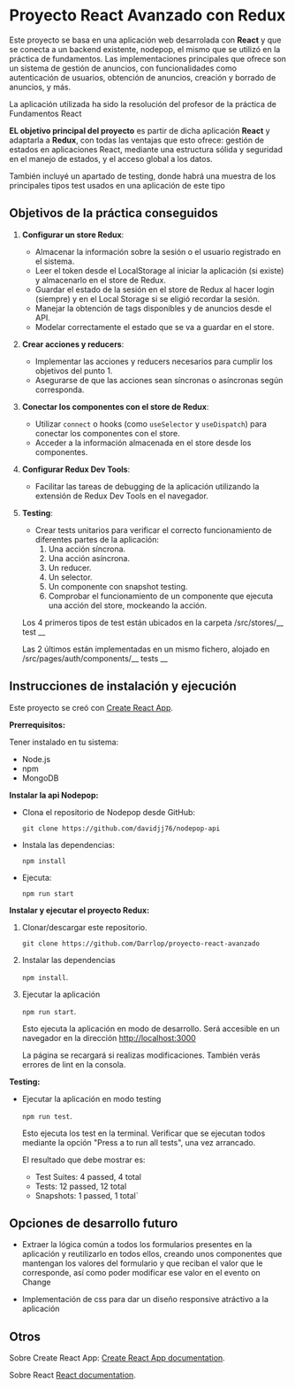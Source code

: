 # Proyecto React Avanzado con Redux


Este proyecto se basa en una aplicación web desarrolada con **React** y que se conecta a un backend existente, nodepop, el mismo que se utilizó en la práctica de fundamentos. Las implementaciones principales que ofrece son un sistema de gestión de anuncios, con funcionalidades como autenticación de usuarios, obtención de anuncios, creación y borrado de anuncios, y más.

La aplicación utilizada ha sido la resolución del profesor de la práctica de Fundamentos React

__EL objetivo principal del proyecto__ es partir de dicha aplicación  **React** y adaptarla a  **Redux**, con todas las ventajas que esto ofrece: gestión de estados en aplicaciones React, mediante una estructura sólida y seguridad en el manejo de estados, y el acceso global a los datos.

También incluyé un apartado de testing, donde habrá una muestra de los principales tipos test usados en una aplicación de este tipo

## Objetivos de la práctica conseguidos

1. **Configurar un store Redux**:
   - Almacenar la información sobre la sesión o el usuario registrado en el sistema.
   - Leer el token desde el LocalStorage al iniciar la aplicación (si existe) y almacenarlo en el store de Redux.
   - Guardar el estado de la sesión en el store de Redux al hacer login (siempre) y en el Local Storage si se eligió recordar la sesión.
   - Manejar la obtención de tags disponibles y de anuncios desde el API.
   - Modelar correctamente el estado que se va a guardar en el store.

2. **Crear acciones y reducers**:
   - Implementar las acciones y reducers necesarios para cumplir los objetivos del punto 1.
   - Asegurarse de que las acciones sean síncronas o asíncronas según corresponda.

3. **Conectar los componentes con el store de Redux**:
   - Utilizar `connect` o hooks (como `useSelector` y `useDispatch`) para conectar los componentes con el store.
   - Acceder a la información almacenada en el store desde los componentes.

4. **Configurar Redux Dev Tools**:
   - Facilitar las tareas de debugging de la aplicación utilizando la extensión de Redux Dev Tools en el navegador.

5. **Testing**:
   - Crear tests unitarios para verificar el correcto funcionamiento de diferentes partes de la aplicación:
     1. Una acción síncrona.
     2. Una acción asíncrona.
     3. Un reducer.
     4. Un selector.
     5. Un componente con snapshot testing.
     6. Comprobar el funcionamiento de un componente que ejecuta una acción del store, mockeando la acción.
  
    Los 4 primeros tipos de test están ubicados en la carpeta /src/stores/__ test __

    Las 2 últimos están implementadas en un mismo fichero, alojado en /src/pages/auth/components/__ tests __

## Instrucciones de instalación y ejecución

Este proyecto se creó con [Create React App](https://github.com/facebook/create-react-app).

__Prerrequisitos:__

Tener instalado en tu sistema:
- Node.js
- npm
- MongoDB

__Instalar la api Nodepop:__

- Clona el repositorio de Nodepop desde GitHub:

  `git clone https://github.com/davidjj76/nodepop-api`

- Instala las dependencias:
  
  `npm install`

- Ejecuta:
  
  `npm run start`

__Instalar y ejecutar el proyecto Redux:__

1. Clonar/descargar este repositorio.

   `git clone https://github.com/Darrlop/proyecto-react-avanzado`

2. Instalar las dependencias

   `npm install`.

3. Ejecutar la aplicación 
  
   `npm run start`.

   Esto ejecuta la aplicación en modo de desarrollo. Será accesible en un navegador en la dirección [http://localhost:3000](http://localhost:3000)

   La página se recargará si realizas modificaciones. También verás errores de lint en la consola.

__Testing:__

  - Ejecutar la aplicación en modo testing
  
    `npm run test`.

    Esto ejecuta los test en la terminal. Verificar que se ejecutan todos mediante la opción "Press a to run all tests", una vez arrancado.

    El resultado que debe mostrar es:

    - Test Suites: 4 passed, 4 total
    - Tests:       12 passed, 12 total
    - Snapshots:   1 passed, 1 total`
  


## Opciones de desarrollo futuro

- Extraer la lógica común a todos los formularios presentes en la aplicación y reutilizarlo en todos ellos, creando unos componentes
 que mantengan los valores del formulario y que reciban el valor que le corresponde, así como poder modificar ese valor en el evento on Change

 - Implementación de css para dar un diseño responsive atráctivo a la aplicación 

## Otros

Sobre Create React App:  [Create React App documentation](https://facebook.github.io/create-react-app/docs/getting-started).

Sobre React [React documentation](https://reactjs.org/).